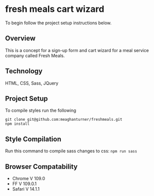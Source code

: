 # fresh meals cart wizard
To begin follow the project setup instructions below.

## Overview
This is a concept for a sign-up form and cart wizard for a meal service company called Fresh Meals.

## Technology
HTML, CSS, Sass, JQuery

## Project Setup
To compile styles run the following
```
git clone git@github.com:meaghanturner/freshmeals.git
npm install
```

## Style Compilation
Run this command to compile sass changes to css:
`npm run sass`

## Browser Compatability 
- Chrome V 109.0
- FF V 109.0.1
- Safari V 14.1.1 
